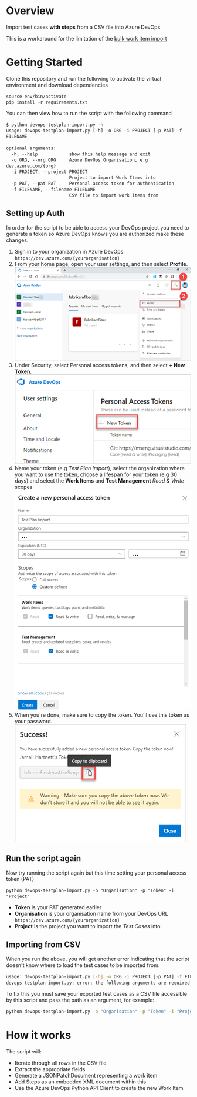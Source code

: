 # Overview

Import test cases **with steps** from a CSV file into Azure DevOps

This is a workaround for the limitation of the [bulk work item import](https://docs.microsoft.com/en-us/azure/devops/boards/queries/import-work-items-from-csv)


# Getting Started

Clone this repository and run the following to activate the virtual environment and download dependencies

```
source env/bin/activate
pip install -r requirements.txt
```

You can then view how to run the script with the following command

```
$ python devops-testplan-import.py -h
usage: devops-testplan-import.py [-h] -o ORG -i PROJECT [-p PAT] -f FILENAME

optional arguments:
  -h, --help            show this help message and exit
  -o ORG, --org ORG     Azure DevOps Organisation, e.g dev.azure.com/{org}
  -i PROJECT, --project PROJECT
                        Project to import Work Items into
  -p PAT, --pat PAT     Personal access token for authentication
  -f FILENAME, --filename FILENAME
                        CSV file to import work items from
```

## Setting up Auth

In order for the script to be able to access your DevOps project you need to generate a token so Azure DevOps knows you are authorized make these changes.

1. Sign in to your organization in Azure DevOps `https://dev.azure.com/{yourorganisation}`
1. From your home page, open your user settings, and then select **Profile**.
![profile settings](screenshots/1-my-profile-team-services-preview.png)
1. Under Security, select Personal access tokens, and then select **+ New Token**.
![new token](screenshots/2-select-new-token.png)
1. Name your token (e.g *Test Plan Import*), select the organization where you want to use the token, choose a lifespan for your token (e.g 30 days) and select the **Work Items** and **Test Management** *Read & Write* scopes
![create new PAT](screenshots/3-create-new-pat.png)
1. When you're done, make sure to copy the token. You'll use this token as your password.
![copy to clipboard](screenshots/4-copy-token-to-clipboard.png)

## Run the script again
Now try running the script again but this time setting your personal access token (PAT)

```
python devops-testplan-import.py -o "Organisation" -p "Token" -i "Project"
```

* **Token** is your PAT generated earlier
* **Organisation** is your organisation name from your DevOps URL `https://dev.azure.com/{yourorganization}`
* **Project** is the project you want to import the *Test Cases* into

## Importing from CSV

When you run the above, you will get another error indicating that the script doesn't know where to load the test cases to be imported from.

```sh
usage: devops-testplan-import.py [-h] -o ORG -i PROJECT [-p PAT] -f FILENAME
devops-testplan-import.py: error: the following arguments are required: -f/--filename
```

To fix this you must save your exported test cases as a CSV file accessible by this script and pass the path as an argument, for example:

```sh
python devops-testplan-import.py -o "Organisation" -p "Token" -i "Project" -f ./export.csv
```

# How it works

The script will:
* Iterate through all rows in the CSV file
* Extract the appropriate fields
* Generate a JSONPatchDocument representing a work item
* Add Steps as an embedded XML document within this
* Use the Azure DevOps Python API Client to create the new Work Item